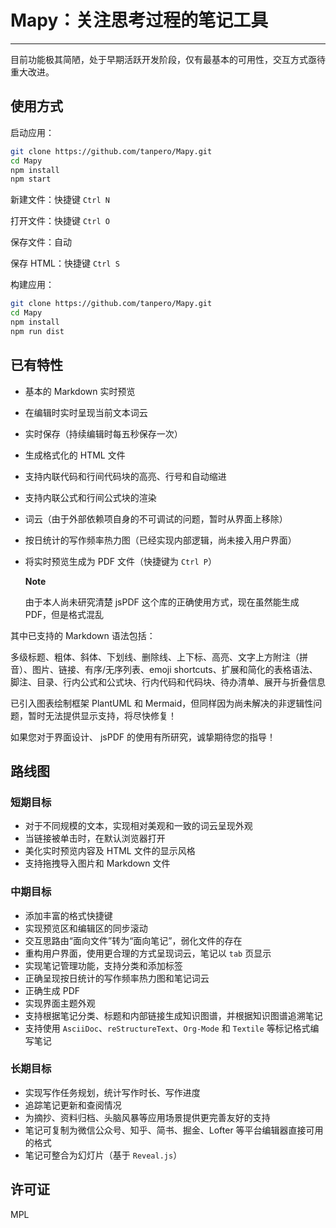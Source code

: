 # Mapy：关注思考过程的笔记工具

---

目前功能极其简陋，处于早期活跃开发阶段，仅有最基本的可用性，交互方式亟待重大改进。

## 使用方式

启动应用：

```bash
git clone https://github.com/tanpero/Mapy.git
cd Mapy
npm install
npm start
```

新建文件：快捷键 `Ctrl N`

打开文件：快捷键 `Ctrl O`

保存文件：自动

保存 HTML：快捷键 `Ctrl S`

构建应用：

```bash
git clone https://github.com/tanpero/Mapy.git
cd Mapy
npm install
npm run dist
```

## 已有特性

- 基本的 Markdown 实时预览

- 在编辑时实时呈现当前文本词云

- 实时保存（持续编辑时每五秒保存一次）

- 生成格式化的 HTML 文件

- 支持内联代码和行间代码块的高亮、行号和自动缩进

- 支持内联公式和行间公式块的渲染

- 词云（由于外部依赖项自身的不可调试的问题，暂时从界面上移除）

- 按日统计的写作频率热力图（已经实现内部逻辑，尚未接入用户界面）

- 将实时预览生成为 PDF 文件（快捷键为 `Ctrl P`）

  **Note**

  由于本人尚未研究清楚 jsPDF 这个库的正确使用方式，现在虽然能生成 PDF，但是格式混乱

  

其中已支持的 Markdown 语法包括：

多级标题、粗体、斜体、下划线、删除线、上下标、高亮、文字上方附注（拼音）、图片、链接、有序/无序列表、emoji shortcuts、扩展和简化的表格语法、脚注、目录、行内公式和公式块、行内代码和代码块、待办清单、展开与折叠信息

已引入图表绘制框架 PlantUML 和 Mermaid，但同样因为尚未解决的非逻辑性问题，暂时无法提供显示支持，将尽快修复！

如果您对于界面设计、 jsPDF 的使用有所研究，诚挚期待您的指导！

## 路线图

### 短期目标

- 对于不同规模的文本，实现相对美观和一致的词云呈现外观
- 当链接被单击时，在默认浏览器打开
- 美化实时预览内容及 HTML 文件的显示风格
- 支持拖拽导入图片和 Markdown 文件

### 中期目标

- 添加丰富的格式快捷键
- 实现预览区和编辑区的同步滚动
- 交互思路由“面向文件”转为“面向笔记”，弱化文件的存在
- 重构用户界面，使用更合理的方式呈现词云，笔记以 `tab` 页显示
- 实现笔记管理功能，支持分类和添加标签
- 正确呈现按日统计的写作频率热力图和笔记词云
- 正确生成 PDF
- 实现界面主题外观
- 支持根据笔记分类、标题和内部链接生成知识图谱，并根据知识图谱追溯笔记
- 支持使用 `AsciiDoc`、`reStructureText`、`Org-Mode` 和 `Textile` 等标记格式编写笔记

### 长期目标

- 实现写作任务规划，统计写作时长、写作进度
- 追踪笔记更新和查阅情况
- 为摘抄、资料归档、头脑风暴等应用场景提供更完善友好的支持
- 笔记可复制为微信公众号、知乎、简书、掘金、Lofter 等平台编辑器直接可用的格式
- 笔记可整合为幻灯片（基于 `Reveal.js`）

## 许可证

MPL